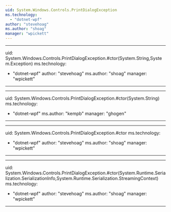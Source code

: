 ```yaml
---
uid: System.Windows.Controls.PrintDialogException
ms.technology: 
  - "dotnet-wpf"
author: "stevehoag"
ms.author: "shoag"
manager: "wpickett"
---
```


---
uid: System.Windows.Controls.PrintDialogException.#ctor(System.String,System.Exception)
ms.technology: 
  - "dotnet-wpf"
author: "stevehoag"
ms.author: "shoag"
manager: "wpickett"
---

---
uid: System.Windows.Controls.PrintDialogException.#ctor(System.String)
ms.technology: 
  - "dotnet-wpf"
ms.author: "kempb"
manager: "ghogen"
---

---
uid: System.Windows.Controls.PrintDialogException.#ctor
ms.technology: 
  - "dotnet-wpf"
author: "stevehoag"
ms.author: "shoag"
manager: "wpickett"
---

---
uid: System.Windows.Controls.PrintDialogException.#ctor(System.Runtime.Serialization.SerializationInfo,System.Runtime.Serialization.StreamingContext)
ms.technology: 
  - "dotnet-wpf"
author: "stevehoag"
ms.author: "shoag"
manager: "wpickett"
---
